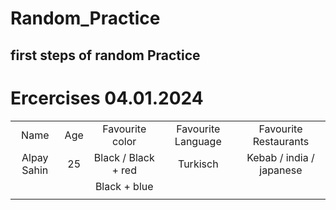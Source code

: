 # Random_Practice

## first steps of random Practice

# Ercercises 04.01.2024
||||||
|:-:|:-:|:-:|:-:|:-:|
| Name |Age| Favourite color | Favourite Language | Favourite Restaurants|
|Alpay Sahin|25|Black / Black + red|Turkisch|Kebab / india / japanese|
|||Black + blue|||
||||||
